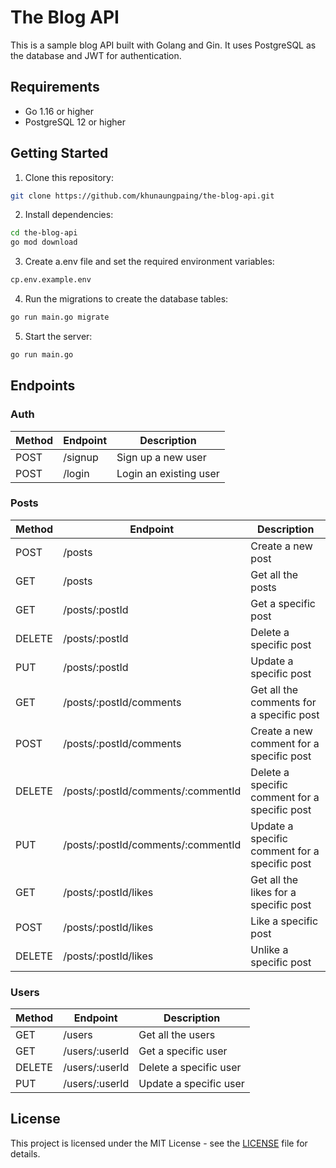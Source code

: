 # The Blog API

This is a sample blog API built with Golang and Gin. It uses PostgreSQL as the database and JWT for authentication.

## Requirements

- Go 1.16 or higher
- PostgreSQL 12 or higher

## Getting Started

1. Clone this repository:

```bash
git clone https://github.com/khunaungpaing/the-blog-api.git
```

2. Install dependencies:

```bash
cd the-blog-api
go mod download
```

3. Create a.env file and set the required environment variables:

```bash
cp.env.example.env
```

4. Run the migrations to create the database tables:

```bash
go run main.go migrate
```

5. Start the server:

```bash
go run main.go
```

## Endpoints

### Auth

| Method | Endpoint               | Description                                                                  |
| ------ | ---------------------- | ---------------------------------------------------------------------------- |
| POST   | /signup                | Sign up a new user                                                           |
| POST   | /login                 | Login an existing user                                                      |

### Posts

| Method | Endpoint               | Description                                                                  |
| ------ | ---------------------- | ---------------------------------------------------------------------------- |
| POST   | /posts                 | Create a new post                                                           |
| GET    | /posts                 | Get all the posts                                                           |
| GET    | /posts/:postId         | Get a specific post                                                         |
| DELETE | /posts/:postId         | Delete a specific post                                                      |
| PUT    | /posts/:postId         | Update a specific post                                                      |
| GET    | /posts/:postId/comments | Get all the comments for a specific post                                     |
| POST   | /posts/:postId/comments | Create a new comment for a specific post                                     |
| DELETE | /posts/:postId/comments/:commentId | Delete a specific comment for a specific post                              |
| PUT    | /posts/:postId/comments/:commentId | Update a specific comment for a specific post                              |
| GET    | /posts/:postId/likes    | Get all the likes for a specific post                                        |
| POST   | /posts/:postId/likes    | Like a specific post                                                        |
| DELETE | /posts/:postId/likes    | Unlike a specific post                                                      |

### Users

| Method | Endpoint               | Description                                                                  |
| ------ | ---------------------- | ---------------------------------------------------------------------------- |
| GET    | /users                 | Get all the users                                                           |
| GET    | /users/:userId         | Get a specific user                                                         |
| DELETE | /users/:userId         | Delete a specific user                                                      |
| PUT    | /users/:userId         | Update a specific user                                                      |

## License

This project is licensed under the MIT License - see the [LICENSE](LICENSE) file for details.